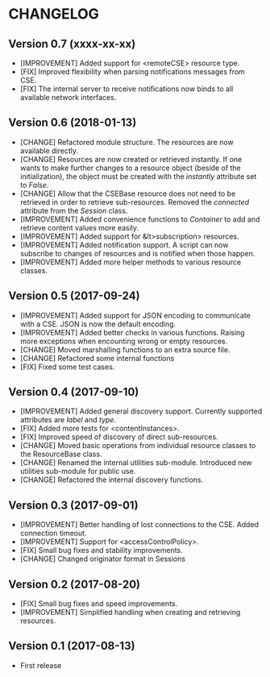 # CHANGELOG

## Version 0.7 (xxxx-xx-xx)
- [IMPROVEMENT] Added support for &lt;remoteCSE> resource type.
- [FIX] Improved flexibility when parsing notifications messages from CSE.
- [FIX] The internal server to receive notifications now binds to all available network interfaces.

## Version 0.6 (2018-01-13)
- [CHANGE] Refactored module structure. The resources are now available directly.
- [CHANGE] Resources are now created or retrieved instantly. If one wants to make further changes to a resource object (beside of the initialization), the object must be created with the *instantly* attribute set to *False*.
- [CHANGE] Allow that the CSEBase resource does not need to be retrieved in order to retrieve sub-resources. Removed the *connected* attribute from the *Session* class.
- [IMPROVEMENT] Added convenience functions to *Container* to add and retrieve content values more easily.
- [IMPROVEMENT] Added support for &lt>subscription> resources.
- [IMPROVEMENT] Added notification support. A script can now subscribe to changes of resources and is notified when those happen.
- [IMPROVEMENT] Added more helper methods to various resource classes.

## Version 0.5 (2017-09-24)
- [IMPROVEMENT] Added support for JSON encoding to communicate with a CSE. JSON is now the default encoding.
- [IMPROVEMENT] Added better checks in various functions. Raising more exceptions when encounting wrong or empty resources.
- [CHANGE] Moved marshalling functions to an extra source file.
- [CHANGE] Refactored some internal functions
- [FIX] Fixed some test cases.

## Version 0.4 (2017-09-10)
- [IMPROVEMENT] Added general discovery support. Currently supported attributes are *label* and *type*.
- [FIX] Added more tests for &lt;contentInstances>.
- [FIX] Improved speed of discovery of direct sub-resources.
- [CHANGE] Moved basic operations from individual resource classes to the ResourceBase class.
- [CHANGE] Renamed the internal utilities sub-module. Introduced new utilities sub-module for public use.
- [CHANGE] Refactored the internal discovery functions.

## Version 0.3 (2017-09-01)
- [IMPROVEMENT] Better handling of lost connections to the CSE. Added connection timeout.
- [IMPROVEMENT] Support for &lt;accessControlPolicy>.
- [FIX] Small bug fixes and stability improvements.
- [CHANGE] Changed originator format in Sessions

## Version 0.2 (2017-08-20)
- [FIX] Small bug fixes and speed improvements.
- [IMPROVEMENT] Simplified handling when creating and retrieving resources.

## Version 0.1 (2017-08-13)
- First release